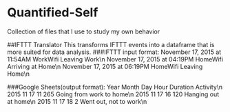 # Quantified-Self
Collection of files that I use to study my own behavior

##IFTTT Translator
This transforms IFTTT events into a dataframe that is more suited for data analysis. 
###IFTTT input format:
November 17, 2015 at 11:54AM	WorkWifi	Leaving Work\n
November 17, 2015 at 04:19PM	HomeWifi	Arriving at Home\n
November 17, 2015 at 06:19PM	HomeWifi	Leaving Home\n

###Google Sheets(output format):
Year	Month	Day	Hour	Duration	Activity\n
2015	11	17	11	265	Going from work to home\n
2015	11	17	16	120	Hanging out at home\n
2015	11	17	18	2	Went out, not to work\n

